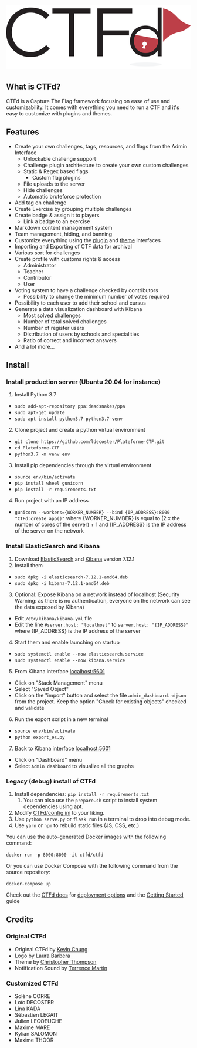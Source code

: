 # ![](https://github.com/CTFd/CTFd/blob/master/CTFd/themes/core/static/img/logo.png?raw=true)

## What is CTFd?

CTFd is a Capture The Flag framework focusing on ease of use and customizability. It comes with everything you need to run a CTF and it's easy to customize with plugins and themes.

## Features

- Create your own challenges, tags, resources, and flags from the Admin Interface
  - Unlockable challenge support
  - Challenge plugin architecture to create your own custom challenges
  - Static & Regex based flags
    - Custom flag plugins
  - File uploads to the server
  - Hide challenges
  - Automatic bruteforce protection
- Add tag on challenge
- Create Exercise by grouping multiple challenges
- Create badge & assign it to players
  - Link a badge to an exercise
- Markdown content management system
- Team management, hiding, and banning
- Customize everything using the [plugin](https://docs.ctfd.io/docs/plugins/) and [theme](https://docs.ctfd.io/docs/themes/) interfaces
- Importing and Exporting of CTF data for archival
- Various sort for challenges
- Create profile with customs rights & access
  - Administrator
  - Teacher
  - Contributor
  - User
- Voting system to have a challenge checked by contributors
  - Possibility to change the minimum number of votes required
- Possibility to each user to add their school and cursus
- Generate a data visualization dashboard with Kibana
  - Most solved challenges
  - Number of total solved challenges
  - Number of register users
  - Distribution of users by schools and specialities
  - Ratio of correct and incorrect answers
- And a lot more...

## Install

### Install production server (Ubuntu 20.04 for instance)

1. Install Python 3.7
  - `sudo add-apt-repository ppa:deadsnakes/ppa`
  - `sudo apt-get update`
  - `sudo apt install python3.7 python3.7-venv`
2. Clone project and create a python virtual environment
  - `git clone https://github.com/ldecoster/Plateforme-CTF.git`
  - `cd Plateforme-CTF`
  - `python3.7 -m venv env`
3. Install pip dependencies through the virtual environment
  - `source env/bin/activate`
  - `pip install wheel gunicorn`
  - `pip install -r requirements.txt`
4. Run project with an IP address
  - `gunicorn --workers={WORKER_NUMBER} --bind {IP_ADDRESS}:8000 "CTFd:create_app()"` where {WORKER_NUMBER} is equal to (2 x the number of cores of the server) + 1 and {IP_ADDRESS} is the IP address of the server on the network

### Install ElasticSearch and Kibana

1. Download [ElasticSearch](https://artifacts.elastic.co/downloads/elasticsearch/elasticsearch-7.12.1-amd64.deb) and [Kibana](https://artifacts.elastic.co/downloads/kibana/kibana-7.12.1-amd64.deb) version 7.12.1
2. Install them
  - `sudo dpkg -i elasticsearch-7.12.1-amd64.deb`
  - `sudo dpkg -i kibana-7.12.1-amd64.deb`
3. Optional: Expose Kibana on a network instead of localhost (Security Warning: as there is no authentication, everyone on the network can see the data exposed by Kibana)
  - Edit `/etc/kibana/kibana.yml` file
  - Edit the line `#server.host: "localhost"` to `server.host: "{IP_ADDRESS}"` where {IP_ADDRESS} is the IP address of the server
4. Start them and enable launching on startup
  - `sudo systemctl enable --now elasticsearch.service`
  - `sudo systemctl enable --now kibana.service`
5. From Kibana interface [localhost:5601](http://localhost:5601)
  - Click on "Stack Management" menu
  - Select "Saved Object"
  - Click on the "import" button and select the file `admin_dashboard.ndjson` from the project. Keep the option "Check for existing objects" checked and validate
6. Run the export script in a new terminal
  - `source env/bin/activate`
  - `python export_es.py`
7. Back to Kibana interface [localhost:5601](http://localhost:5601)
  - Click on "Dashboard" menu
  - Select `Admin dashboard` to visualize all the graphs

### Legacy (debug) install of CTFd

1. Install dependencies: `pip install -r requirements.txt`
   1. You can also use the `prepare.sh` script to install system dependencies using apt.
2. Modify [CTFd/config.ini](https://github.com/CTFd/CTFd/blob/master/CTFd/config.ini) to your liking.
3. Use `python serve.py` or `flask run` in a terminal to drop into debug mode.
4. Use `yarn` or `npm` to rebuild static files (JS, CSS, etc.)

You can use the auto-generated Docker images with the following command:

`docker run -p 8000:8000 -it ctfd/ctfd`

Or you can use Docker Compose with the following command from the source repository:

`docker-compose up`

Check out the [CTFd docs](https://docs.ctfd.io/) for [deployment options](https://docs.ctfd.io/docs/deployment/) and the [Getting Started](https://docs.ctfd.io/tutorials/getting-started/) guide

## Credits

### Original CTFd
- Original CTFd by [Kevin Chung](https://ctfd.io)
- Logo by [Laura Barbera](http://www.laurabb.com/)
- Theme by [Christopher Thompson](https://github.com/breadchris)
- Notification Sound by [Terrence Martin](https://soundcloud.com/tj-martin-composer)

### Customized CTFd
- Solène CORRE
- Loïc DECOSTER
- Lina KADA
- Sébastien LEGAIT
- Julien LECOEUCHE
- Maxime MARE
- Kylian SALOMON
- Maxime THOOR
